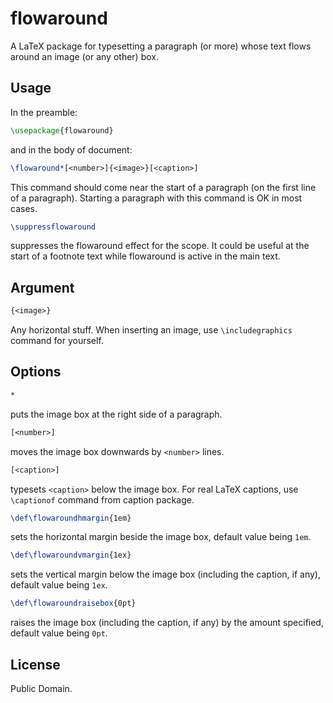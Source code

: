 
# flowaround

A LaTeX package for typesetting a paragraph (or more) whose text flows around an image (or any other) box.

## Usage

In the preamble:
```latex
\usepackage{flowaround}
```
and in the body of document:
```latex
\flowaround*[<number>]{<image>}[<caption>]
```
This command should come near the start of a paragraph (on the first line of a paragraph).
Starting a paragraph with this command is OK in most cases.

```latex
\suppressflowaround
```
suppresses the flowaround effect for the scope.
It could be useful at the start of a footnote text while flowaround is active in the main text.

## Argument

```latex
{<image>}
```
Any horizontal stuff.
When inserting an image, use `\includegraphics` command for yourself.

## Options

```latex
*
```
puts the image box at the right side of a paragraph.

```latex
[<number>]
```
moves the image box downwards by `<number>` lines.

```latex
[<caption>]
```
typesets `<caption>` below the image box.
For real LaTeX captions, use `\captionof` command from caption package.

```latex
\def\flowaroundhmargin{1em}
```
sets the horizontal margin beside the image box, default value being `1em`.

```latex
\def\flowaroundvmargin{1ex}
```
sets the vertical margin below the image box (including the caption, if any),
default value being `1ex`.

```latex
\def\flowaroundraisebox{0pt}
```
raises the image box (including the caption, if any) by the amount specified,
default value being `0pt`.

## License

Public Domain.
